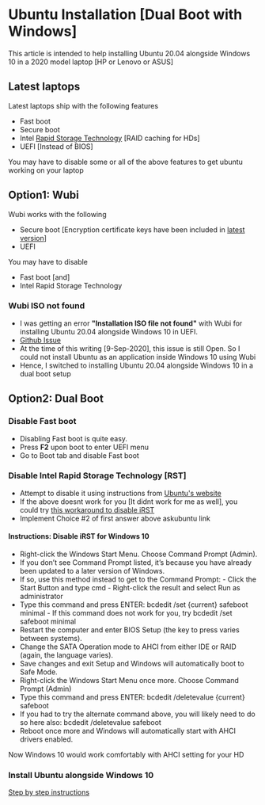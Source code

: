 # Ubuntu Installation [Dual Boot with Windows]

This article is intended to help installing Ubuntu 20.04 alongside Windows 10 in a 2020 model laptop [HP or Lenovo or ASUS]

## Latest laptops

Latest laptops ship with the following features

* Fast boot
* Secure boot
* Intel [Rapid Storage Technology](https://www.intel.in/content/www/in/en/architecture-and-technology/rapid-storage-technology.html) [RAID caching for HDs]
* UEFI [Instead of BIOS]

You may have to disable some or all of the above features to get ubuntu working on your laptop

## Option1: Wubi

Wubi works with the following

* Secure boot [Encryption certificate keys have been included in [latest version](https://github.com/hakuna-m/wubiuefi/wiki)]
* UEFI

You may have to disable

* Fast boot [and]
* Intel Rapid Storage Technology

### Wubi ISO not found

* I was getting an error **"Installation ISO file not found"** with Wubi for installing Ubuntu 20.04 alongside Windows 10 in UEFI.
* [Github Issue](https://github.com/hakuna-m/wubiuefi/issues/100)
* At the time of this writing [9-Sep-2020], this issue is still Open. So I could not install Ubuntu as an application inside Windows 10 using Wubi
* Hence, I switched to installing Ubuntu 20.04 alongside Windows 10 in a dual boot setup

## Option2: Dual Boot 

### Disable Fast boot

* Disabling Fast boot is quite easy.
* Press **F2** upon boot to enter UEFI menu
* Go to Boot tab and disable Fast boot

### Disable Intel Rapid Storage Technology [RST]

* Attempt to disable it using instructions from [Ubuntu's website](https://discourse.ubuntu.com/t/ubuntu-installation-on-computers-with-intel-r-rst-enabled/15347)
* If the above doesnt work for you [It didnt work for me as well], you could try [this workaround to disable iRST](https://askubuntu.com/questions/1233623/workaround-to-install-ubuntu-20-04-with-intel-rst-systems)
* Implement Choice #2 of first answer above askubuntu link

#### Instructions: Disable iRST for Windows 10

* Right-click the Windows Start Menu. Choose Command Prompt (Admin).
* If you don’t see Command Prompt listed, it’s because you have already been updated to a later version of Windows.
* If so, use this method instead to get to the Command Prompt:  -  Click the Start Button and type cmd  - Right-click the result and select Run as administrator
* Type this command and press ENTER: bcdedit /set {current} safeboot minimal  - If this command does not work for you, try bcdedit /set safeboot minimal
* Restart the computer and enter BIOS Setup (the key to press varies between systems).
* Change the SATA Operation mode to AHCI from either IDE or RAID (again, the language varies).
* Save changes and exit Setup and Windows will automatically boot to Safe Mode.
* Right-click the Windows Start Menu once more. Choose Command Prompt (Admin)
* Type this command and press ENTER: bcdedit /deletevalue {current} safeboot
* If you had to try the alternate command above, you will likely need to do so here also: bcdedit /deletevalue safeboot
* Reboot once more and Windows will automatically start with AHCI drivers enabled.

Now Windows 10 would work comfortably with AHCI setting for your HD

### Install Ubuntu alongside Windows 10

[Step by step instructions](https://www.youtube.com/watch?v=-iSAyiicyQY)

